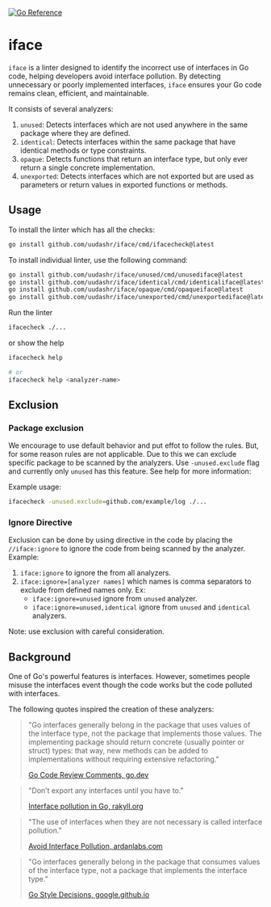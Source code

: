 [![Go Reference](https://pkg.go.dev/badge/github.com/uudashr/iface.svg)](https://pkg.go.dev/github.com/uudashr/iface)

# iface

`iface` is a linter designed to identify the incorrect use of interfaces in Go code, helping developers avoid interface pollution. By detecting unnecessary or poorly implemented interfaces, `iface` ensures your Go code remains clean, efficient, and maintainable.

It consists of several analyzers:
1. `unused`: Detects interfaces which are not used anywhere in the same package where they are defined.
2. `identical`: Detects interfaces within the same package that have identical methods or type constraints.
3. `opaque`: Detects functions that return an interface type, but only ever return a single concrete implementation.
4. `unexported`: Detects interfaces which are not exported but are used as parameters or return values in exported functions or methods.

## Usage

To install the linter which has all the checks:
```sh
go install github.com/uudashr/iface/cmd/ifacecheck@latest
```

To install individual linter, use the following command:
```sh
go install github.com/uudashr/iface/unused/cmd/unusediface@latest
go install github.com/uudashr/iface/identical/cmd/identicaliface@latest
go install github.com/uudashr/iface/opaque/cmd/opaqueiface@latest
go install github.com/uudashr/iface/unexported/cmd/unexportediface@latest
```

Run the linter
```sh
ifacecheck ./...
```

or show the help
```sh
ifacecheck help

# or
ifacecheck help <analyzer-name>
```

## Exclusion

### Package exclusion

We encourage to use default behavior and put effot to follow the rules. But, for some reason rules are not applicable. Due to this we can exclude specific package to be scanned by the analyzers. Use `-unused.exclude` flag and currently only `unused` has this feature. See help for more information:

Example usage: 
```sh
ifacecheck -unused.exclude=github.com/example/log ./...
```

### Ignore Directive

Exclusion can be done by using directive in the code by placing the `//iface:ignore` to ignore the code from being scanned by the analyzer. Example:

1. `iface:ignore` to ignore the from all analyzers.
2. `iface:ignore=[analyzer names]` which names is comma separators to exclude from defined names only. Ex: 
    - `iface:ignore=unused` ignore from `unused` analyzer.
    - `iface:ignore=unused,identical` ignore from `unused` and `identical` analyzers.


Note: use exclusion with careful consideration.

## Background

One of Go's powerful features is interfaces. However, sometimes people misuse the interfaces event though the code works but the code polluted with interfaces.

The following quotes inspired the creation of these analyzers:

> "Go interfaces generally belong in the package that uses values of the interface type, not the package that implements those values. The implementing package should return concrete (usually pointer or struct) types: that way, new methods can be added to implementations without requiring extensive refactoring."
>
> [Go Code Review Comments, go.dev](https://go.dev/wiki/CodeReviewComments#interfaces)


> "Don’t export any interfaces until you have to."
>
> [Interface pollution in Go, rakyll.org](https://rakyll.org/interface-pollution/)


> "The use of interfaces when they are not necessary is called interface pollution."
> 
> [Avoid Interface Pollution, ardanlabs.com](https://www.ardanlabs.com/blog/2016/10/avoid-interface-pollution.html)

> "Go interfaces generally belong in the package that consumes values of the interface type, not a package that implements the interface type."
>
> [Go Style Decisions, google.github.io](https://google.github.io/styleguide/go/decisions#interfaces)

